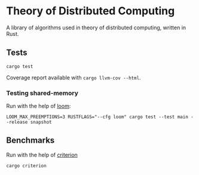 # Theory of Distributed Computing

A library of algorithms used in theory of distributed computing, written in Rust. 

## Tests

```
cargo test
```

Coverage report available with `cargo llvm-cov --html`.

### Testing shared-memory

Run with the help of [loom](https://github.com/tokio-rs/loom):
```
LOOM_MAX_PREEMPTIONS=3 RUSTFLAGS="--cfg loom" cargo test --test main --release snapshot
```

## Benchmarks

Run with the help of [criterion](https://github.com/bheisler/criterion.rs)
```
cargo criterion
```
